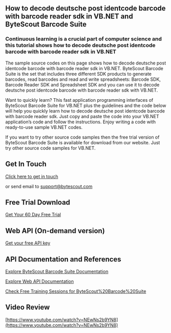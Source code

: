 ## How to decode deutsche post identcode barcode with barcode reader sdk in VB.NET and ByteScout Barcode Suite

### Continuous learning is a crucial part of computer science and this tutorial shows how to decode deutsche post identcode barcode with barcode reader sdk in VB.NET

The sample source codes on this page shows how to decode deutsche post identcode barcode with barcode reader sdk in VB.NET. ByteScout Barcode Suite is the set that includes three different SDK products to generate barcodes, read barcodes and read and write spreadsheets: Barcode SDK, Barcode Reader SDK and Spreadsheet SDK and you can use it to decode deutsche post identcode barcode with barcode reader sdk with VB.NET.

Want to quickly learn? This fast application programming interfaces of ByteScout Barcode Suite for VB.NET plus the guidelines and the code below will help you quickly learn how to decode deutsche post identcode barcode with barcode reader sdk. Just copy and paste the code into your VB.NET application’s code and follow the instructions. Enjoy writing a code with ready-to-use sample VB.NET codes.

If you want to try other source code samples then the free trial version of ByteScout Barcode Suite is available for download from our website. Just try other source code samples for VB.NET.

## Get In Touch

[Click here to get in touch](https://bytescout.zendesk.com/hc/en-us/requests/new?subject=ByteScout%20Barcode%20Suite%20Question)

or send email to [support@bytescout.com](mailto:support@bytescout.com?subject=ByteScout%20Barcode%20Suite%20Question) 

## Free Trial Download

[Get Your 60 Day Free Trial](https://bytescout.com/download/web-installer?utm_source=github-readme)

## Web API (On-demand version)

[Get your free API key](https://pdf.co/documentation/api?utm_source=github-readme)

## API Documentation and References

[Explore ByteScout Barcode Suite Documentation](https://bytescout.com/documentation/index.html?utm_source=github-readme)

[Explore Web API Documentation](https://pdf.co/documentation/api?utm_source=github-readme)

[Check Free Training Sessions for ByteScout%20Barcode%20Suite](https://academy.bytescout.com/)

## Video Review

[https://www.youtube.com/watch?v=NEwNs2b9YN8](https://www.youtube.com/watch?v=NEwNs2b9YN8)